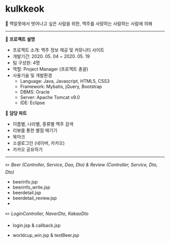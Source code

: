 # kulkkeok
🍺 맥알못에서 벗어나고 싶은 사람을 위한, 맥주를 사랑하는 사람하는 사람에 의해

* * *
🔖  **프로젝트 설명**
- 프로젝트 소개: 맥주 정보 제공 및 커뮤니티 사이트
- 개발기간: 2020. 05. 04 ~ 2020. 05. 19
- 팀 구성원: 4명
- 역할: Project Manager (프로젝트 총괄)
- 사용기술 및 개발환경
  - Language: Java, Javascript, HTML5, CSS3
  - Framework: Mybatis, jQuery, Bootstrap
  - DBMS: Oracle
  - Server: Apache Tomcat v9.0
  - IDE: Eclipse
 
🔖 **담당 파트**
  - 이름별, 나라별, 종류별 맥주 검색
  - 리뷰를 통한 별점 매기기
  - 북마크
  - 소셜로그인 (네이버, 카카오)
  - 카카오 공유하기

* * *
✏️ _Beer (Controller, Service, Dao, Dto) & Review (Controller, Service, Dto, Dto)_
  - beerinfo.jsp
  - beerinfo_write.jsp
  - beerdetail.jsp
  - beerdetail_review.jsp
  - 

✏️ _LoginController, NaverDto, KakaoDto_
  - login.jsp & callback.jsp
  
- worldcup_win.jsp & testBeer.jsp

